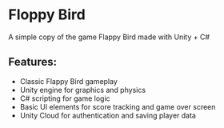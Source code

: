 # Floppy Bird
A simple copy of the game Flappy Bird made with Unity + C#

## Features:
- Classic Flappy Bird gameplay
- Unity engine for graphics and physics
- C# scripting for game logic
- Basic UI elements for score tracking and game over screen
- Unity Cloud for authentication and saving player data
